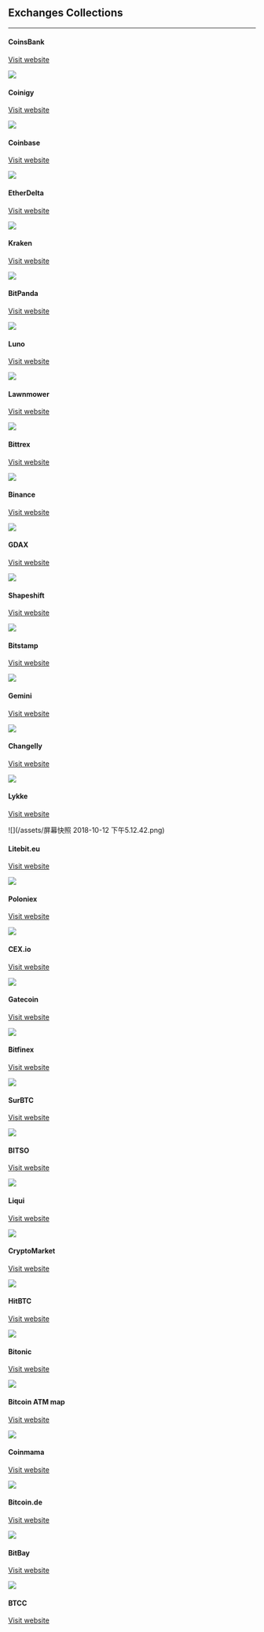 ## Exchanges Collections
------


#### CoinsBank

[Visit website](https://coinsbank.com/)

![](https://cryptominded.com/wp-content/uploads/2017/06/1484542855.jpeg)


#### Coinigy

[Visit website](https://www.coinigy.com/)

![](https://cryptominded.com/wp-content/uploads/2017/07/screenshot-osx.png)


#### Coinbase

[Visit website](https://www.coinbase.com)

![](https://cryptominded.com/wp-content/uploads/2017/06/og-home.jpg)


#### EtherDelta

[Visit website](https://etherdelta.com/)

![](https://cryptominded.com/wp-content/uploads/2017/12/EtherDelta-1280x867.png)


#### Kraken

[Visit website](https://www.kraken.com/)

![](https://cryptominded.com/wp-content/uploads/2017/06/Kraken-Exchange-Logo2-890x395.jpg)


#### BitPanda

[Visit website](https://www.bitpanda.com/)

![](https://cryptominded.com/wp-content/uploads/2017/06/Capture-8-1280x627.jpg)


#### Luno

[Visit website](https://www.luno.com)

![](https://cryptominded.com/wp-content/uploads/2017/06/Capture-5-1280x664.jpg)

#### Lawnmower

[Visit website](https://lawnmower.io/)

![](https://cryptominded.com/wp-content/uploads/2017/07/Screen-Shot-2017-07-02-at-00.44.55-1280x888.png)


#### Bittrex

[Visit website](https://bittrex.com/)

![](https://cryptominded.com/wp-content/uploads/2017/06/bittrex-192.png)


#### Binance

[Visit website](https://www.binance.com)

![](https://cryptominded.com/wp-content/uploads/2017/12/binance.png)


#### GDAX

[Visit website](https://gdax.com/)

![](https://cryptominded.com/wp-content/uploads/2017/06/LWjDsou4.jpg)


#### Shapeshift

[Visit website](https://shapeshift.io/)

![](https://cryptominded.com/wp-content/uploads/2017/06/Shapeshiftbitcoinist.png)


#### Bitstamp

[Visit website](https://www.bitstamp.net/)

![](https://cryptominded.com/wp-content/uploads/2017/06/bitstamp-1280x800.png)


#### Gemini

[Visit website](https://gemini.com/)

![](https://cryptominded.com/wp-content/uploads/2017/06/v165oWT6.png)


#### Changelly

[Visit website](https://changelly.com)

![](https://cryptominded.com/wp-content/uploads/2017/06/share.png)


#### Lykke

[Visit website](https://www.lykke.com/)

![](/assets/屏幕快照 2018-10-12 下午5.12.42.png)



#### Litebit.eu

[Visit website](https://www.litebit.eu)

![](https://cryptominded.com/wp-content/uploads/2017/07/Screen-Shot-2017-07-05-at-11.31.03.png)




#### Poloniex

[Visit website](https://poloniex.com/)

![](https://cryptominded.com/wp-content/uploads/2017/06/poloniex_icon.png)


#### CEX.io

[Visit website](https://cex.io)

![](https://cryptominded.com/wp-content/uploads/2017/06/a949sXK2_400x400.png)



#### Gatecoin

[Visit website](https://gatecoin.com)

![](https://cryptominded.com/wp-content/uploads/2017/06/GTC_20logo_20blue_20A0-01.png)



#### Bitfinex

[Visit website](https://www.bitfinex.com/)

![](https://cryptominded.com/wp-content/uploads/2017/06/bfx-stacked.png)



#### SurBTC

[Visit website](https://www.surbtc.com/)

![](https://cryptominded.com/wp-content/uploads/2017/07/Screen-Shot-2017-07-10-at-01.57.36.png)



#### BITSO

[Visit website](https://bitso.com/)

![](https://cryptominded.com/wp-content/uploads/2017/06/Capture-4-1280x663.jpg)


#### Liqui

[Visit website](https://liqui.io/)

![](https://cryptominded.com/wp-content/uploads/2017/06/Screen-Shot-2017-06-13-at-12.15.53-1280x888.png)



#### CryptoMarket

[Visit website](https://www.cryptomkt.com/en)

![](https://cryptominded.com/wp-content/uploads/2017/08/Screen-Shot-2017-08-20-at-23.11.13-1200x888.png)



#### HitBTC

[Visit website](https://hitbtc.com/)

![](https://cryptominded.com/wp-content/uploads/2017/07/Screen-Shot-2017-07-02-at-00.59.14-1280x888.png)


#### Bitonic

[Visit website](https://bitonic.nl)

![](https://cryptominded.com/wp-content/uploads/2017/07/Screen-Shot-2017-07-07-at-11.11.07-1280x888.png)


#### Bitcoin ATM map

[Visit website](https://coinatmradar.com/)

![](https://cryptominded.com/wp-content/uploads/2017/06/logo1.png)



#### Coinmama

[Visit website](https://www.coinmama.com/)

![](https://cryptominded.com/wp-content/uploads/2017/06/Capture-3-1280x663.jpg)


#### Bitcoin.de

[Visit website](https://www.bitcoin.de)

![](https://cryptominded.com/wp-content/uploads/2017/06/Screen-Shot-2017-07-01-at-22.59.34-1280x888.png)


#### BitBay

[Visit website](https://bitbay.net/en)

![](https://cryptominded.com/wp-content/uploads/2017/06/Capture-7-1280x606.jpg)



#### BTCC

[Visit website](https://www.btcc.com/home)


